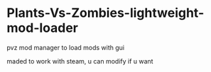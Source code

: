 # Plants-Vs-Zombies-lightweight-mod-loader
pvz mod manager to load mods with gui

maded to work with steam, u can modify if u want
